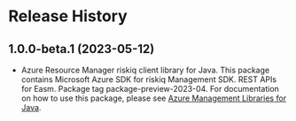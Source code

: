 # Release History

## 1.0.0-beta.1 (2023-05-12)

- Azure Resource Manager riskiq client library for Java. This package contains Microsoft Azure SDK for riskiq Management SDK. REST APIs for Easm. Package tag package-preview-2023-04. For documentation on how to use this package, please see [Azure Management Libraries for Java](https://aka.ms/azsdk/java/mgmt).
